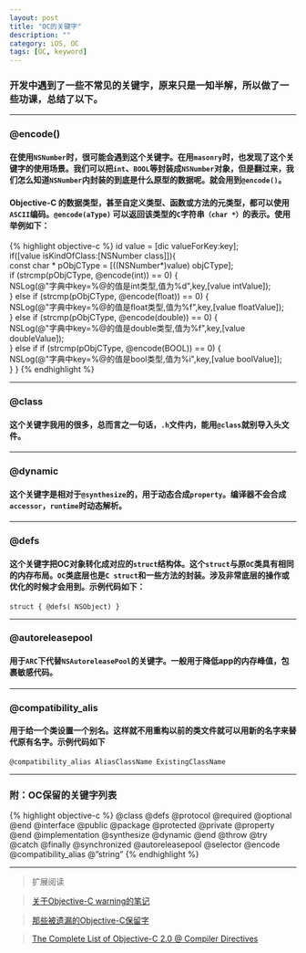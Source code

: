 ```yaml
---
layout: post
title: "OC的关键字"
description: ""
category: iOS, OC
tags: [OC, keyword]
---
```


### 开发中遇到了一些不常见的关键字，原来只是一知半解，所以做了一些功课，总结了以下。
*****

### @encode()

#### 在使用`NSNumber`时，很可能会遇到这个关键字。在用`masonry`时，也发现了这个关键字的使用场景。我们可以把`int`、`BOOL`等封装成`NSNumber`对象，但是翻过来，我们怎么知道`NSNumber`内封装的到底是什么原型的数据呢。就会用到`@encode()`。

#### Objective-C 的数据类型，甚至自定义类型、函数或方法的元类型，都可以使用`ASCII`编码。`@encode(aType)` 可以返回该类型的`C`字符串`（char *）`的表示。使用举例如下：
{% highlight objective-c %}
id value = [dic valueForKey:key];  
if([value isKindOfClass:[NSNumber class]]){  
    const char * pObjCType = [((NSNumber*)value) objCType];  
    if (strcmp(pObjCType, @encode(int))  == 0) {  
        NSLog(@"字典中key=%@的值是int类型,值为%d",key,[value intValue]);  
    } else if (strcmp(pObjCType, @encode(float)) == 0) {  
        NSLog(@"字典中key=%@的值是float类型,值为%f",key,[value floatValue]);  
    } else if (strcmp(pObjCType, @encode(double))  == 0) {  
        NSLog(@"字典中key=%@的值是double类型,值为%f",key,[value doubleValue]);  
    } else if if (strcmp(pObjCType, @encode(BOOL)) == 0) {  
        NSLog(@"字典中key=%@的值是bool类型,值为%i",key,[value boolValue]);  
    }
}
{% endhighlight %}

*********

### @class

#### 这个关键字我用的很多，总而言之一句话，`.h`文件内，能用`@class`就别导入头文件。

*******

### @dynamic

#### 这个关键字是相对于`@synthesize`的，用于动态合成`property`。编译器不会合成`accessor`，`runtime`时动态解析。

********

### @defs

#### 这个关键字把OC对象转化成对应的`struct`结构体。这个`struct`与原`OC`类具有相同的内存布局。`OC`类底层也是`C struct`和一些方法的封装。涉及非常底层的操作或优化的时候才会用到。示例代码如下：

`struct { @defs( NSObject) }` 

******

### @autoreleasepool

#### 用于`ARC`下代替`NSAutoreleasePool`的关键字。一般用于降低app的内存峰值，包裹敏感代码。

*******

### @compatibility_alis

#### 用于给一个类设置一个别名。这样就不用重构以前的类文件就可以用新的名字来替代原有名字。示例代码如下

`@compatibility_alias AliasClassName ExistingClassName`

*****

### 附：OC保留的关键字列表
{% highlight objective-c %}
@class
@defs
@protocol @required @optional @end
@interface @public @package @protected @private @property @end
@implementation @synthesize @dynamic @end
@throw @try @catch @finally
@synchronized @autoreleasepool
@selector @encode
@compatibility_alias
@”string”
{% endhighlight %}

*******

> 扩展阅读
 
> [关于Objective-C warning的笔记](https://gist.github.com/croath/5027669)
 
> [那些被遗漏的Objective-C保留字](http://blog.devtang.com/blog/2013/04/29/the-missing-objc-keywords/)

> [The Complete List of Objective-C 2.0 @ Compiler Directives](http://www.learn-cocos2d.com/2011/10/complete-list-objectivec-20-compiler-directives)
